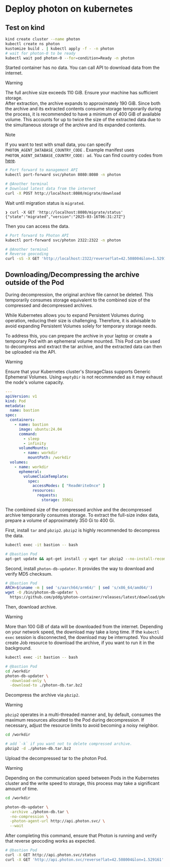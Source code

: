 # Deploy photon on kubernetes

## Test on kind

```bash
kind create cluster --name photon
kubectl create ns photon
kustomize build . | kubectl apply -f - -n photon
# wait for photon-0 to be ready
kubectl wait pod photon-0 --for=condition=Ready -n photon
```

Started container has no data. You can call API to download data from the internet.

> [!WARNING]
> The full archive size exceeds 110 GiB. Ensure your machine has sufficient storage.  
> After extraction, the archive expands to approximately 190 GiB.
> Since both the archive and its extracted contents consume storage temporarily during the process, it is recommended to have a minimum of 400 GiB of available volume.
> This accounts for up to twice the size of the extracted data due to the simultaneous storage of the archive and its expanded contents.

> [!NOTE]
> If you want to test with small data, you can specify `PHOTON_AGENT_DATABASE_COUNTRY_CODE` .
> Example manifest uses `PHOTON_AGENT_DATABASE_COUNTRY_CODE: ad`.
> You can find country codes from [here](https://download1.graphhopper.com/public/experimental/extracts/by-country-code/).

```bash
# Port forward to management API
kubectl port-forward svc/photon 8080:8080 -n photon

# @Another terminal
# Download latest data from the internet
curl -X POST http://localhost:8080/migrate/download
```

Wait until migration status is `migrated`.

```
❯ curl -X GET 'http://localhost:8080/migrate/status'
{"state":"migrated","version":"2025-03-16T06:31:27Z"}
```

Then you can access the data.

```bash
# Port forward to Photon API
kubectl port-forward svc/photon 2322:2322 -n photon

# @Another terminal
# Reverse geocoding
curl -sS -X GET 'http://localhost:2322/reverse?lat=42.508004&lon=1.529161'
```

## Downloading/Decompressing the archive outside of the Pod

During decompression, the original archive file cannot be deleted. This temporarily consumes storage equivalent to the combined size of the compressed and decompressed archives.

While Kubernetes allows you to expand Persistent Volumes during operation, reducing their size is challenging. Therefore, it is advisable to avoid expanding Persistent Volumes solely for temporary storage needs.

To address this, you can prepare the archive in your laptop or create a temporary Pod with an ephemeral volume mounted. This Pod can be used to decompress and extract the tar archive, and the extracted data can then be uploaded via the API.

> [!WARNING]
> Ensure that your Kubernetes cluster's StorageClass supports Generic Ephemeral Volumes. Using `emptyDir` is not recommended as it may exhaust the node's volume capacity.

```yaml
---
apiVersion: v1
kind: Pod
metadata:
  name: bastion
spec:
  containers:
    - name: bastion
      image: ubuntu:24.04
      command:
        - sleep
        - infinity
      volumeMounts:
        - name: workdir
          mountPath: /workdir
  volumes:
    - name: workdir
      ephemeral:
        volumeClaimTemplate:
          spec:
            accessModes: [ "ReadWriteOnce" ]
            resources:
              requests:
                storage: 350Gi
```

The combined size of the compressed archive and the decompressed archive temporarily consumes storage.
To extract the full-size index data, prepare a volume of approximately 350 Gi to 400 Gi.

First, install `tar` and `pbzip2`. `pbzip2` is highly recommended to decompress the data.

```sh
kubectl exec -it bastion -- bash

# @bastion Pod
apt-get update && apt-get install -y wget tar pbzip2 --no-install-recommends
```

Second, install `photon-db-updater`. It provides the way to download and verify MD5 checksum.

```sh
# @bastion Pod
ARCH=$(uname -m | sed 's/aarch64/arm64/' | sed 's/x86_64/amd64/')
wget -O /bin/photon-db-updater \
  https://github.com/pddg/photon-container/releases/latest/download/photon-db-updater-linux-$ARCH
```

Then, download archive.

> [!WARNING]
> More than 100 GiB of data will be downloaded from the internet. Depending on your network speed, the download may take a long time. If the `kubectl exec` session is disconnected, the download may be interrupted.
> You should create Job resource to download the archive, if you want to run it in the background.

```sh
kubectl exec -it bastion -- bash

# @bastion Pod
cd /workdir
photon-db-updater \
  -download-only \
  -download-to ./photon-db.tar.bz2
```

Decompress the archive via `pbzip2`.

> [!WARNING]
> `pbzip2` operates in a multi-threaded manner and, by default, consumes the maximum resources allocated to the Pod during decompression. If necessary, adjust the resource limits to avoid becoming a noisy neighbor.

```sh
cd /workdir

# add `-k` if you want not to delete compressed archive.
pbzip2 -d ./photon-db.tar.bz2
```

Upload the decompressed tar to the photon Pod.

> [!WARNING]
> Depending on the communication speed between Pods in the Kubernetes cluster and the write speed to storage, this process may take a significant amount of time.

```sh
cd /workdir

photon-db-updater \
  -archive ./photon-db.tar \
  -no-compression \
  -photon-agent-url http://api.photon.svc/ \
  --wait
```

After completing this command, ensure that Photon is running and verify that reverse geocoding works as expected.

```sh
# @bastion Pod
curl -X GET http://api.photon.svc/status
curl -X GET 'http://api.photon.svc/reverse?lat=42.508004&lon=1.529161'
```

